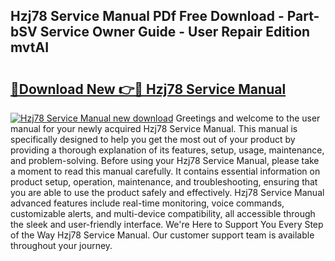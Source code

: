 ## Hzj78 Service Manual PDf Free Download - Part-bSV Service Owner Guide - User Repair Edition mvtAI

# <h2><a href="http://bc60309.oget.top/?id=Hzj78+Service+Manual">🔗Download New 👉🔴 Hzj78 Service Manual</a></h2>

[![Hzj78 Service Manual new download](https://i.imgur.com/5g1atiW.png)](http://bc60309.oget.top/?id=Hzj78+Service+Manual)
Greetings and welcome to the user manual for your newly acquired Hzj78 Service Manual. This manual is specifically designed to help you get the most out of your product by providing a thorough explanation of its features, setup, usage, maintenance, and problem-solving. Before using your Hzj78 Service Manual, please take a moment to read this manual carefully. It contains essential information on product setup, operation, maintenance, and troubleshooting, ensuring that you are able to use the product safely and effectively. Hzj78 Service Manual advanced features include real-time monitoring, voice commands, customizable alerts, and multi-device compatibility, all accessible through the sleek and user-friendly interface. We're Here to Support You Every Step of the Way Hzj78 Service Manual. Our customer support team is available throughout your journey.

